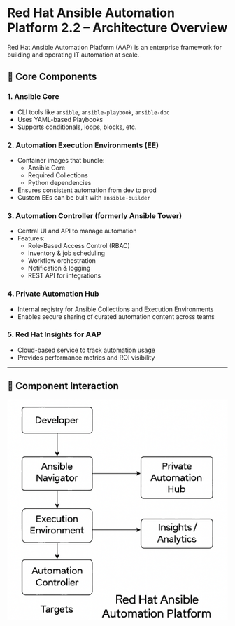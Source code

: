 # Red Hat Ansible Automation Platform 2.2 – Architecture Overview

Red Hat Ansible Automation Platform (AAP) is an enterprise framework for building and operating IT automation at scale.

## 🧠 Core Components

### 1. **Ansible Core**
- CLI tools like `ansible`, `ansible-playbook`, `ansible-doc`
- Uses YAML-based Playbooks
- Supports conditionals, loops, blocks, etc.

### 2. **Automation Execution Environments (EE)**
- Container images that bundle:
  - Ansible Core
  - Required Collections
  - Python dependencies
- Ensures consistent automation from dev to prod
- Custom EEs can be built with `ansible-builder`

### 3. **Automation Controller** (formerly Ansible Tower)
- Central UI and API to manage automation
- Features:
  - Role-Based Access Control (RBAC)
  - Inventory & job scheduling
  - Workflow orchestration
  - Notification & logging
  - REST API for integrations

### 4. **Private Automation Hub**
- Internal registry for Ansible Collections and Execution Environments
- Enables secure sharing of curated automation content across teams

### 5. **Red Hat Insights for AAP**
- Cloud-based service to track automation usage
- Provides performance metrics and ROI visibility

---

## 🔗 Component Interaction


![AAP Architecture](../diagrams/image.png)
